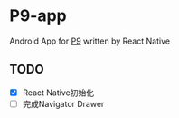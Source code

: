 # P9-app
Android App for [P9](http://psnine.com/) written by React Native

## TODO
- [x] React Native初始化
- [ ] 完成Navigator Drawer